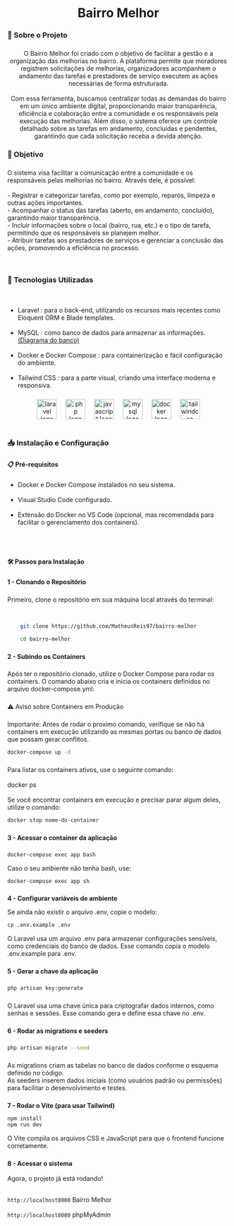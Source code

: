 <h1 align="center">Bairro Melhor</h1>

###

<h3 align="left">📖 Sobre o Projeto</h3>

###

<p align="center">O Bairro Melhor foi criado com o objetivo de facilitar a gestão e a organização das melhorias no bairro. A plataforma permite que moradores registrem solicitações de melhorias, organizadores acompanhem o andamento das tarefas e prestadores de serviço executem as ações necessárias de forma estruturada.<br><br>Com essa ferramenta, buscamos centralizar todas as demandas do bairro em um único ambiente digital, proporcionando maior transparência, eficiência e colaboração entre a comunidade e os responsáveis pela execução das melhorias. Além disso, o sistema oferece um controle detalhado sobre as tarefas em andamento, concluídas e pendentes, garantindo que cada solicitação receba a devida atenção.</p>

###

<h3 align="left">🎯 Objetivo</h3>

###

<p align="left">O sistema visa facilitar a comunicação entre a comunidade e os responsáveis pelas melhorias no bairro. Através dele, é possível:<br><br>
- Registrar e categorizar tarefas, como por exemplo, reparos, limpeza e outras ações importantes.<br>
- Acompanhar o status das tarefas (aberto, em andamento, concluído), garantindo maior transparência.<br>
- Incluir informações sobre o local (bairro, rua, etc.) e o tipo de tarefa, permitindo que os responsáveis se planejem melhor.<br>
- Atribuir tarefas aos prestadores de serviços e gerenciar a conclusão das ações, promovendo a eficiência no processo.</p><br>

###

<h3 align="left">🚀 Tecnologias Utilizadas</h3>

####

<br clear="both">

- Laravel :  para o back-end, utilizando os recursos mais recentes como Eloquent ORM e Blade templates.<br><br>
-  MySQL : como banco de dados para armazenar as informações. [ (Diagrama do banco) ](https://drive.google.com/file/d/1zI6zSZUPH-SQ6WjKRO6jQCxhR1DfXmA-/view?usp=sharing)  <br><br>
- Docker e Docker Compose : para containerização e fácil configuração do ambiente.<br><br>
- Tailwind CSS :  para a parte visual, criando uma interface moderna e responsiva.

###

<div align="center">
  <img src="https://cdn.jsdelivr.net/gh/devicons/devicon/icons/laravel/laravel-original.svg" height="45" alt="laravel logo"  />
  <img width="12" />
  <img src="https://cdn.jsdelivr.net/gh/devicons/devicon/icons/php/php-original.svg" height="45" alt="php logo"  />
  <img width="12" />
  <img src="https://cdn.jsdelivr.net/gh/devicons/devicon/icons/javascript/javascript-original.svg" height="45" alt="javascript logo"  />
  <img width="12" />
  <img src="https://cdn.jsdelivr.net/gh/devicons/devicon/icons/mysql/mysql-original.svg" height="45" alt="mysql logo"  />
  <img width="12" />
  <img src="https://cdn.jsdelivr.net/gh/devicons/devicon/icons/docker/docker-original.svg" height="45" alt="docker logo"  />
  <img width="12" />
  <img src="https://cdn.jsdelivr.net/gh/devicons/devicon/icons/tailwindcss/tailwindcss-original-wordmark.svg" height="45" alt="tailwindcss logo"  />
</div>
<br>

###

<h3 align="left">📥 Instalação e Configuração</h3>

###

<h4 align="left">📋 Pré-requisitos</h4>

###

- Docker e Docker Compose instalados no seu sistema.<br><br>
- Visual Studio Code configurado.<br><br>
- Extensão do Docker no VS Code (opcional, mas recomendada para facilitar o gerenciamento dos containers).</p><br><br>

###

<h4 align="left">🛠️ Passos para Instalação</h4>

###

<p align="left"><strong>1 - Clonando o Repositório</p></strong>

###

<p align="left">Primeiro, clone o repositório em sua máquina local através do terminal:</p><br>

```bash
    git clone https://github.com/MatheusReis97/bairro-melhor

    cd bairro-melhor
```

###

<p align="left"><strong>2 - Subindo os Containers</p></strong>

###

<p align="left">Após ter o repositório clonado, utilize o Docker Compose para rodar os containers. O comando abaixo cria e inicia os containers definidos no arquivo docker-compose.yml:</p>

###

<p align="left">⚠️ Aviso sobre Containers em Produção</p>

###

<p align="left">Importante: Antes de rodar o proximo comando, verifique se não há containers em execução utilizando as mesmas portas ou banco de dados que possam gerar conflitos.</p>
   
```bash 
docker-compose up -d 
```
    
###

<p align="left">Para listar os containers ativos, use o seguinte comando:<br><br>docker ps<br><br>Se você encontrar containers em execução e precisar parar algum deles, utilize o comando:</p>

```bash  
docker stop nome-do-container
```

###

<p align="left"><strong>3 - Acessar o container da aplicação</p></strong>

###

```bash
docker-compose exec app bash
```

<p align="left">Caso o seu ambiente não tenha bash, use:</p>
  
  ```bash 
docker-compose exec app sh
```

###

<p align="left"><strong>4 - Configurar variáveis de ambiente</strong>

<p align="left">Se ainda não existir o arquivo .env, copie o modelo:</p>

```bash
cp .env.example .env  
```

 <p align="left">O Laravel usa um arquivo .env para armazenar configurações sensíveis, como credenciais do banco de dados. Esse comando copia o modelo .env.example para .env.</p>

###

<p align="left"><strong>5 - Gerar a chave da aplicação</p></strong>

###

```bash
php artisan key:generate
 ```

###

<p align="left">O Laravel usa uma chave única para criptografar dados internos, como senhas e sessões. Esse comando gera e define essa chave no .env.</p>

###

<p align="left"><strong>6 - Rodar as migrations e seeders</p></strong>

###
```bash
php artisan migrate --seed
 ```
    
###

<p align="left">As migrations criam as tabelas no banco de dados conforme o esquema definido no código.<br>As seeders inserem dados iniciais (como usuários padrão ou permissões) para facilitar o desenvolvimento e testes.</p>

###

<p align="left"><strong>7 -  Rodar o Vite (para usar Tailwind)</strong>
  
```bash
npm install
npm run dev 
```
        
<p align="left">O Vite compila os arquivos CSS e JavaScript para que o frontend funcione corretamente.</p>

###

<p align="left"> <strong>8 - Acessar o sistema</strong><br><br>Agora, o projeto já está rodando!<br><br>
    
`http://localhost8000`  Bairro Melhor <br><br>
`http://localhost8080`  phpMyAdmin</p>

###
